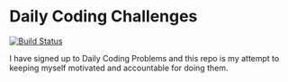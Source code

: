 # Daily Coding Challenges

[![Build Status](https://travis-ci.org/Doman1112/daily_coding_problems.svg?branch=master)](https://travis-ci.org/Doman1112/daily_coding_problems)

I have signed up to Daily Coding Problems and this repo is my attempt to keeping myself motivated and accountable for doing them.
